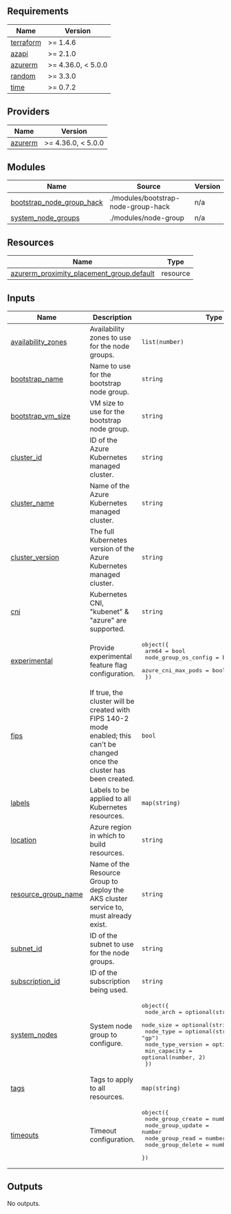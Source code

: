<!-- BEGIN_TF_DOCS -->
## Requirements

| Name | Version |
|------|---------|
| <a name="requirement_terraform"></a> [terraform](#requirement\_terraform) | >= 1.4.6 |
| <a name="requirement_azapi"></a> [azapi](#requirement\_azapi) | >= 2.1.0 |
| <a name="requirement_azurerm"></a> [azurerm](#requirement\_azurerm) | >= 4.36.0, < 5.0.0 |
| <a name="requirement_random"></a> [random](#requirement\_random) | >= 3.3.0 |
| <a name="requirement_time"></a> [time](#requirement\_time) | >= 0.7.2 |

## Providers

| Name | Version |
|------|---------|
| <a name="provider_azurerm"></a> [azurerm](#provider\_azurerm) | >= 4.36.0, < 5.0.0 |

## Modules

| Name | Source | Version |
|------|--------|---------|
| <a name="module_bootstrap_node_group_hack"></a> [bootstrap\_node\_group\_hack](#module\_bootstrap\_node\_group\_hack) | ./modules/bootstrap-node-group-hack | n/a |
| <a name="module_system_node_groups"></a> [system\_node\_groups](#module\_system\_node\_groups) | ./modules/node-group | n/a |

## Resources

| Name | Type |
|------|------|
| [azurerm_proximity_placement_group.default](https://registry.terraform.io/providers/hashicorp/azurerm/latest/docs/resources/proximity_placement_group) | resource |

## Inputs

| Name | Description | Type | Default | Required |
|------|-------------|------|---------|:--------:|
| <a name="input_availability_zones"></a> [availability\_zones](#input\_availability\_zones) | Availability zones to use for the node groups. | `list(number)` | n/a | yes |
| <a name="input_bootstrap_name"></a> [bootstrap\_name](#input\_bootstrap\_name) | Name to use for the bootstrap node group. | `string` | n/a | yes |
| <a name="input_bootstrap_vm_size"></a> [bootstrap\_vm\_size](#input\_bootstrap\_vm\_size) | VM size to use for the bootstrap node group. | `string` | `"Standard_B2s"` | no |
| <a name="input_cluster_id"></a> [cluster\_id](#input\_cluster\_id) | ID of the Azure Kubernetes managed cluster. | `string` | n/a | yes |
| <a name="input_cluster_name"></a> [cluster\_name](#input\_cluster\_name) | Name of the Azure Kubernetes managed cluster. | `string` | n/a | yes |
| <a name="input_cluster_version"></a> [cluster\_version](#input\_cluster\_version) | The full Kubernetes version of the Azure Kubernetes managed cluster. | `string` | n/a | yes |
| <a name="input_cni"></a> [cni](#input\_cni) | Kubernetes CNI, "kubenet" & "azure" are supported. | `string` | `"kubenet"` | no |
| <a name="input_experimental"></a> [experimental](#input\_experimental) | Provide experimental feature flag configuration. | <pre>object({<br>    arm64                = bool<br>    node_group_os_config = bool<br>    azure_cni_max_pods   = bool<br>  })</pre> | <pre>{<br>  "arm64": false,<br>  "azure_cni_max_pods": false,<br>  "node_group_os_config": false<br>}</pre> | no |
| <a name="input_fips"></a> [fips](#input\_fips) | If true, the cluster will be created with FIPS 140-2 mode enabled; this can't be changed once the cluster has been created. | `bool` | `false` | no |
| <a name="input_labels"></a> [labels](#input\_labels) | Labels to be applied to all Kubernetes resources. | `map(string)` | `{}` | no |
| <a name="input_location"></a> [location](#input\_location) | Azure region in which to build resources. | `string` | n/a | yes |
| <a name="input_resource_group_name"></a> [resource\_group\_name](#input\_resource\_group\_name) | Name of the Resource Group to deploy the AKS cluster service to, must already exist. | `string` | n/a | yes |
| <a name="input_subnet_id"></a> [subnet\_id](#input\_subnet\_id) | ID of the subnet to use for the node groups. | `string` | n/a | yes |
| <a name="input_subscription_id"></a> [subscription\_id](#input\_subscription\_id) | ID of the subscription being used. | `string` | n/a | yes |
| <a name="input_system_nodes"></a> [system\_nodes](#input\_system\_nodes) | System node group to configure. | <pre>object({<br>    node_arch         = optional(string, "amd64")<br>    node_size         = optional(string, "large")<br>    node_type         = optional(string, "gp")<br>    node_type_version = optional(string, "v1")<br>    min_capacity      = optional(number, 2)<br>  })</pre> | `{}` | no |
| <a name="input_tags"></a> [tags](#input\_tags) | Tags to apply to all resources. | `map(string)` | n/a | yes |
| <a name="input_timeouts"></a> [timeouts](#input\_timeouts) | Timeout configuration. | <pre>object({<br>    node_group_create = number<br>    node_group_update = number<br>    node_group_read   = number<br>    node_group_delete = number<br>  })</pre> | n/a | yes |

## Outputs

No outputs.
<!-- END_TF_DOCS -->